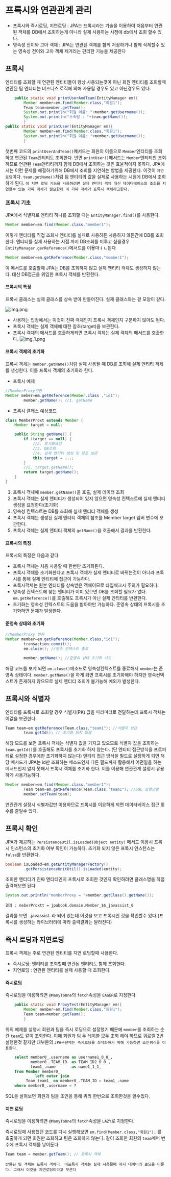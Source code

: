 # 프록시와 연관관계 관리

- 프록시와 즉시로딩, 지연로딩 : JPA는 프록시라는 기술을 이용하여 처음부터 연관된 객체를 DB에서 조회하는게 아니라 실제 사용하는 시점에 db에서 조회 할수 있다.
- 영속성 전이와 고아 객체 : JPA는 연관된 객체를 함께 저장하거나 함께 삭제할수 있는 영속성 전이와 고아 객체 제거라는 편리한 기능을 제공한다

## 프록시

엔티티를 조회할 때 연관된 엔티티들이 항상 사용되는것이 아닌 회원 엔티티를 조회할때 연관된 팀 엔티티는 비즈니스 로직에 의해 사용될 경우도 있고 아닌경우도 있다.

```java
    public static void printUserAndTeam(EntityManager em){
        Member member=em.find(Member.class,"회원1");
        Team team=member.getTeam();
        System.out.println("회원 이름: "+member.getUsername());
        System.out.println("소속팀 : "+team.getName());
        }
public static void printUser(EntityManager em){
        Member member=em.find(Member.class,"회원1");
        System.out.println("회원 이름: "+member.getUsername());
        }
```

첫번째 코드의 `printUserAndTeam()`메서드는 회원의 이름으로 `Member`엔티티를 조회하고 연관된 `Team`엔티티도 조회한다. 반면 `printUser()`메서드는 `Member`엔티티만 조회하므로
연관된 `Team`엔티티까지 함께 DB에서 조회하는 것은 효율적이지 못하다. JPA에서는 이런 문제를 해결하기위해 DB에서 조회를 지연하는 방법을 제공한다. 이것이 `지연로딩`이다. `team.getName()`처럼
팀 엔티티의 값을 실제로 사용하는 시점에 DB에서 조회 하게 된다.
`이 지연 로딩 기능을 사용하려면 실제 엔티티 객체 대신 데이터베이스의 조회를 지연할수 있는 가짜 객체가 필요한데 이 가짜 객체가 프록시 객체라고한다.`

### 프록시 기초

JPA에서 식별자로 엔티티 하나를 조회할 때는 `EntityManager.find()`를 사용한다.

```java
Member member=em.find(Member.class,"member1");
```

이렇게 엔티티를 직접 조회시 엔티티를 실제로 사용하든 사용하지 않든간에 DB를 조회한다. 엔티티를 실제 사용하는 시점 까지 DB조회를 미루고 싶을경우 `EntityManager.gerReference()`메서드를
이욯마ㅕㄴ된다

```java
Member member=em.getReference(Member.class,"member1");
```

이 메서드를 호출할때 JPA는 DB를 조회하지 않고 실제 엔티티 객체도 생성하지 않는다. 대신 DB접근을 위임한 프록시 객체를 반환한다.

#### 프록시의 특징

프록시 클래스는 실제 클래스를 상속 받아 만들어진다. 실제 클래스와는 겉 모양이 같다.

![img.png](img.png)

- 사용하는 입장에서는 이것이 진짜 객체인지 프록시 객체인지 구분하지 않아도 된다.
- 프록시 객체는 실제 객체에 대한 참조(target)을 보관한다.
- 프록시 객체의 메서드를 호출하게되면 프록시 객체는 실제 객체의 메서드를 호출한다.
  ![img_1.png](img_1.png)

#### 프록시 객체의 초기화

프록시 객체는 `member.getName()`처럼 실제 사용될 때 DB를 조회해 실제 엔티티 객체를 생성한다. 이를 프록시 객체의 초기화라 한다.

- 프록시 예제

```java
//MemberProxy반환
Member meber=em.getReference(Member.class ,"id1");
        member.getName(); //1. getName
```

- 프록시 클래스 예상코드

```java
class MemberProxt extends Member {
    Member target = null;

    public String getName() {
        if (target == null) {
            //2. 초기화요청
            //3. DB조회
            //4. 실제 엔티티 생성 및 참조 보관
            this.target = ...;
        }
        //5. target.getName();
        return target.getName();
    }
}
```

1. 프록시 객체에 `member.getName()`을 호출, 실제 데이터 조회
2. 프록시 객체는 실제 엔티티가 생성되어 있지 않으면 영속성 컨텍스트에 실제 엔티티 생성을 요청한다(초기화)
3. 영속성 컨텍스트는 DB를 조회해 실제 엔티티 객체를 생성
4. 프록시 객체는 생성된 실제 엔티티 객체의 참조를 Member target 멤버 변수에 보관한다.
5. 프록시 객체는 실제 엔티티 객체의 `getName()`을 호출해서 결과를 반환한다.

#### 프록시의 특징

프록시의 특징은 다음과 같다

- 프록시 객체는 처음 사용할 때 한번만 초기화된다.
- 프록시 객체를 초기화한다고 프록시 객체가 실제 엔티티로 바뀌는것이 아니라 프록시를 통해 실제 엔티티에 접근이 가능하다.
- 프록시객체는 원본 엔티티를 상속받은 객체이므로 타입체크시 주의가 필요하다.
- 영속성 컨텍스트에 찾는 엔티티가 이미 있으면 DB를 조회할 필요가 없다. `em.getReference()`를 호출해도 프록시가 아닌 실제 엔티티를 반환한다.
- 초기화는 영속성 컨텍스트의 도움을 받아야만 가능하다. 준영속 상태의 프록시를 초기화하면 문제가 발생한다.

#### 준영속 상태와 초기화

```java
//MemberProxy 반환
Member member=em.getReference(Member.class,"id1");
        transaction.commit();
        em.close(); //영속 컨텍스트 종료

        member.getName(); //준영속 상태 초기화 시도
```

해당 코드를 보게 되면 `em.close()`메소드로 영속성컨텍스트를 종료해서 `member`는 준영속 상태이다.
`member.getName()`을 하게 되면 프록시를 초기화해야 하지만 영속컨텍스트가 존재하지 않으므로 실제 엔티티 조회가 불가능해 예외가 발생한다.

## 프록시와 식별자

엔티티를 프록시로 조회할 경우 식별자(PK) 값을 파라미터로 전달하는데 프록시 객체는 이값을 보관한다.

```java
Team team=em.getReference(Team.class,"team1"); //식별자 보관
        team.getId(); // 초기화 되지 않음
```

해당 모드를 보면 프록시 객체는 식별자 값을 가지고 있으므로 식별자 값을 조회하는 `team.getId()`를 호출해도 프록시를 초기화 하지 않는다.
(단 엔티티 접근방식을 프로퍼티로 설정한 경우에만 초기화하지 않는다) 엔티티 접근 방식을 필드로 설정하게 되면 해당 메서드가 JPA는 id만 조회하는 메소드인지 다른 필드까지 활용해서 어떤일을 하는 메서드인지 알지
못해서 프록시 객체를 초기화 한다. 이를 이용해 연관관계 설정시 유용하게 사용가능하다.

```java
Member member=em.find(Member.class,"member1");
        Team team=em.getReference(Team.class,"team1"); //SQL 실행안함
        member.setTeam(team);
```

연관관계 설정시 식별자값만 이용하므로 프록시를 이요하게 되면 데이터베이스 접근 횟수를 줄일수 있다.

## 프록시 확인

JPA가 제공하는 `PersistenceUtil.isLoaded(Object entity)` 메서드 이용시 프록시 인스턴스의 초기화 여부 확인이 가능하다. 초기화 되지 않은 프록시 인스턴스는 `false`를
반환한다.

```java
boolean isLoaded=em.getEntityManagerFactory()
        .getPersistenceUnitUtil().isLoaded(entity);
```

조회한 엔티티가 진짜 엔티티인지 프록시로 조회한 것인지 확인하려면 클래스명을 직접 출력해보면 된다.

```java
System.out.println("memberProxy = "+member.getClass().getName());
```

```
결과 : meberProxtt = jpabook.domain.Member_$$_javassist_0
```

결과를 보면 ..javassist..라 되어 있는데 이것을 보고 프록시인 것을 확인할수 있다.(프록시를 생성하는 라이브러리에 따라 출력결과는 달라진다)

## 즉시 로딩과 지연로딩

프록시 객체는 주로 연관된 엔티티를 지연 로딩할때 사용한다.

- 즉시로딩: 엔티티를 조회할때 연관된 엔티티도 함꼐 조회한다.
- 지연로딩 : 연관된 엔티티를 실제 사용할 때 조회한다.

#### 즉시로딩

즉시로딩을 이용하려면 `@ManyToOne`의 `fetch`속성을 `EAGER`로 지정한다.

```java
    public static void ProxyTest(EntityManager em){
        Member member=em.find(Member.class,"회원1");
        Team team=member.getTeam();
        }
```
위의 예제를 실행시 회원과 팀을 즉시 로딩으로 설정했기 때문에 `member`를 조회하는 순간 `team`도 같이 조회한다. 이때 회원과 팀 두 테이블 모두 조회 해야 하므로 쿼르릴 2번 실행한것 같지만
대부분의 `JPA구현체는 즉시로딩을 최적화하기 위해 가능하면 조인쿼리를 이용힌다.`
```sql
    select member0_.username as username1_0_0_,
           member0_.TEAM_ID  as TEAM_ID2_0_0_,
           team1_.name       as name1_1_1_
    from Member member0_
             left outer join
         Team team1_ on member0_.TEAM_ID = team1_.name
    where member0_.username = ?
```
SQL을 살펴보면 회원과 팀을 조인을 통해 쿼리 한번으로 조회한것을 알수있다.

#### 지연 로딩
즉시로딩을 이용하려면 `@ManyToOne`의 `fetch`속성을 `LAZY`로 지정한다.

즉시로딩때 사용했던 코드를 다시 실행해보면 `em.find(Member.class,"회원1");` 를 호출하게 되면 회원만 조회하고 팀은 조회하지 않는다. 같이 조회한 회원의 `team`메머 변수에 프록시 객체를 넣어둔다
```java
Team team = member.getTeam(); // 프록시 객체
```
`반환된 팀 객체는 프록시 객체다. 이프록시 객체는 실제 사용될때 까지 데이터의 로딩을 미룬다. 그래서 이것을 지연로딩이라고 부른다`

